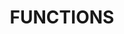 ---
title: FUNCTIONS
text: Sally's Kitchen is perfect for CBD functions with the option of sit down meals or canapés matched with carefully selected local and international wines.
large_text: >-
  Sally and her crew are here to help you
  throw a special party, host a business
  lunch or grab a bite before a show.
---